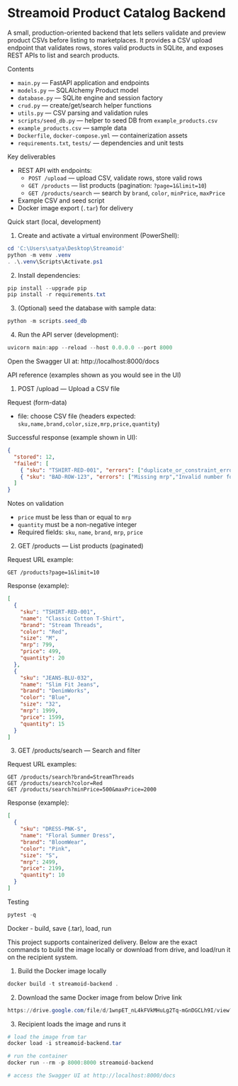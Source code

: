 # Streamoid Product Catalog Backend

A small, production-oriented backend that lets sellers validate and preview product CSVs before listing to marketplaces. It provides a CSV upload endpoint that validates rows, stores valid products in SQLite, and exposes REST APIs to list and search products.

Contents
- `main.py` — FastAPI application and endpoints
- `models.py` — SQLAlchemy Product model
- `database.py` — SQLite engine and session factory
- `crud.py` — create/get/search helper functions
- `utils.py` — CSV parsing and validation rules
- `scripts/seed_db.py` — helper to seed DB from `example_products.csv`
- `example_products.csv` — sample data
- `Dockerfile`, `docker-compose.yml` — containerization assets
- `requirements.txt`, `tests/` — dependencies and unit tests

Key deliverables
- REST API with endpoints:
  - `POST /upload` — upload CSV, validate rows, store valid rows
  - `GET /products` — list products (pagination: `?page=1&limit=10`)
  - `GET /products/search` — search by `brand`, `color`, `minPrice`, `maxPrice`
- Example CSV and seed script
- Docker image export (`.tar`) for delivery

Quick start (local, development)
1. Create and activate a virtual environment (PowerShell):
```powershell
cd 'C:\Users\satya\Desktop\Streamoid'
python -m venv .venv
. .\.venv\Scripts\Activate.ps1
```
2. Install dependencies:
```powershell
pip install --upgrade pip
pip install -r requirements.txt
```
3. (Optional) seed the database with sample data:
```powershell
python -m scripts.seed_db
```
4. Run the API server (development):
```powershell
uvicorn main:app --reload --host 0.0.0.0 --port 8000
```
Open the Swagger UI at: http://localhost:8000/docs

API reference (examples shown as you would see in the UI)

1) POST /upload — Upload a CSV file

Request (form-data)
- file: choose CSV file (headers expected: `sku,name,brand,color,size,mrp,price,quantity`)

Successful response (example shown in UI):
```json
{
  "stored": 12,
  "failed": [
    { "sku": "TSHIRT-RED-001", "errors": ["duplicate_or_constraint_error"] },
    { "sku": "BAD-ROW-123", "errors": ["Missing mrp","Invalid number format"] }
  ]
}
```

Notes on validation
- `price` must be less than or equal to `mrp`
- `quantity` must be a non-negative integer
- Required fields: `sku`, `name`, `brand`, `mrp`, `price`

2) GET /products — List products (paginated)

Request URL example:
```
GET /products?page=1&limit=10
```

Response (example):
```json
[
  {
    "sku": "TSHIRT-RED-001",
    "name": "Classic Cotton T-Shirt",
    "brand": "Stream Threads",
    "color": "Red",
    "size": "M",
    "mrp": 799,
    "price": 499,
    "quantity": 20
  },
  {
    "sku": "JEANS-BLU-032",
    "name": "Slim Fit Jeans",
    "brand": "DenimWorks",
    "color": "Blue",
    "size": "32",
    "mrp": 1999,
    "price": 1599,
    "quantity": 15
  }
]
```

3) GET /products/search — Search and filter

Request URL examples:
```
GET /products/search?brand=StreamThreads
GET /products/search?color=Red
GET /products/search?minPrice=500&maxPrice=2000
```

Response (example):
```json
[
  {
    "sku": "DRESS-PNK-S",
    "name": "Floral Summer Dress",
    "brand": "BloomWear",
    "color": "Pink",
    "size": "S",
    "mrp": 2499,
    "price": 2199,
    "quantity": 10
  }
]
```

Testing
```powershell
pytest -q
```

Docker - build, save (.tar), load, run

This project supports containerized delivery. Below are the exact commands to build the image locally or download from drive, and load/run it on the recipient system.

1) Build the Docker image locally
```powershell
docker build -t streamoid-backend .
```

2) Download the same Docker image from below Drive link
```powershell
https://drive.google.com/file/d/1wnpET_nL4kFVkMHuLg2Tq-mGnDGCLh9I/view?usp=sharing
```

3) Recipient loads the image and runs it
```powershell
# load the image from tar
docker load -i streamoid-backend.tar

# run the container
docker run --rm -p 8000:8000 streamoid-backend

# access the Swagger UI at http://localhost:8000/docs
```
